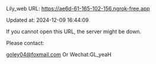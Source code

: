 Lily_web URL: https://ae6d-61-165-102-156.ngrok-free.app

Updated at: 2024-12-09 16:44:09

If you cannot open this URL, the server might be down.

Please contact: 

goley04@foxmail.com Or Wechat:GL_yeaH